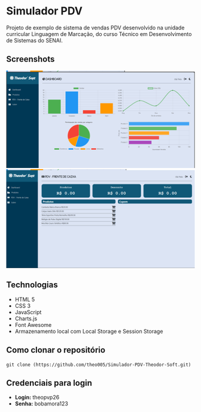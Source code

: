 # Simulador PDV

Projeto de exemplo de sistema de vendas PDV desenvolvido na unidade curricular Linguagem de Marcação, do curso Técnico em Desenvolvimento de Sistemas do SENAI.

## Screenshots 

![Tela de Dashboard](https://github.com/theo005/Simulador-PDV-Theodor-Soft/blob/main/telas/dashboard.png "Descrição da imagem")
![Tela de PDV](https://github.com/theo005/Simulador-PDV-Theodor-Soft/blob/main/telas/pdv.png "Descrição da imagem")

## Technologias 

- HTML 5
- CSS 3 
- JavaScript
- Charts.js
- Font Awesome
- Armazenamento local com Local Storage e Session Storage

    
## Como clonar o repositório

```console
git clone (https://github.com/theo005/Simulador-PDV-Theodor-Soft.git)
```

## Credenciais para login

- **Login:** theopvp26
- **Senha:** bobamora123
